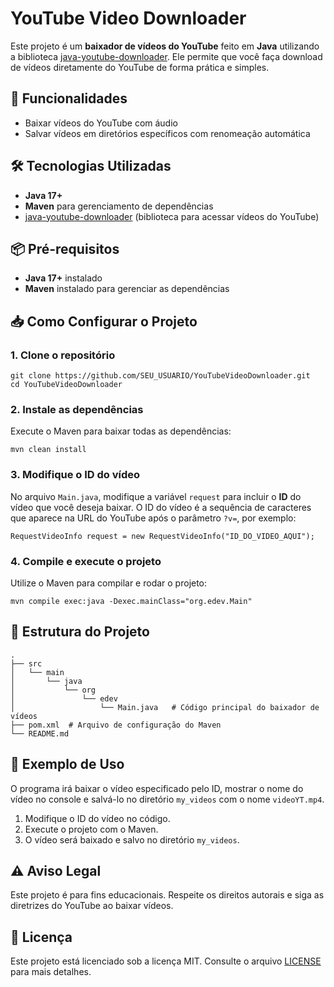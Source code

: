 <!DOCTYPE html>
<html lang="pt-BR">
<head>
    <meta charset="UTF-8">
    <meta name="viewport" content="width=device-width, initial-scale=1.0">
    <title>README - YouTube Video Downloader</title>
</head>
<body>

<h1>YouTube Video Downloader</h1>

<p>Este projeto é um <strong>baixador de vídeos do YouTube</strong> feito em <strong>Java</strong> utilizando a biblioteca <a href="https://github.com/sealedtx/java-youtube-downloader" target="_blank">java-youtube-downloader</a>. Ele permite que você faça download de vídeos diretamente do YouTube de forma prática e simples.</p>

<h2>🚀 Funcionalidades</h2>
<ul>
    <li>Baixar vídeos do YouTube com áudio</li>
    <li>Salvar vídeos em diretórios específicos com renomeação automática</li>
</ul>

<h2>🛠 Tecnologias Utilizadas</h2>
<ul>
    <li><strong>Java 17+</strong></li>
    <li><strong>Maven</strong> para gerenciamento de dependências</li>
    <li><a href="https://github.com/sealedtx/java-youtube-downloader" target="_blank">java-youtube-downloader</a> (biblioteca para acessar vídeos do YouTube)</li>
</ul>

<h2>📦 Pré-requisitos</h2>
<ul>
    <li><strong>Java 17+</strong> instalado</li>
    <li><strong>Maven</strong> instalado para gerenciar as dependências</li>
</ul>

<h2>📥 Como Configurar o Projeto</h2>

<h3>1. Clone o repositório</h3>
<pre><code>git clone https://github.com/SEU_USUARIO/YouTubeVideoDownloader.git
cd YouTubeVideoDownloader
</code></pre>

<h3>2. Instale as dependências</h3>
<p>Execute o Maven para baixar todas as dependências:</p>
<pre><code>mvn clean install</code></pre>

<h3>3. Modifique o ID do vídeo</h3>
<p>No arquivo <code>Main.java</code>, modifique a variável <code>request</code> para incluir o <strong>ID</strong> do vídeo que você deseja baixar. O ID do vídeo é a sequência de caracteres que aparece na URL do YouTube após o parâmetro <code>?v=</code>, por exemplo:</p>
<pre><code>RequestVideoInfo request = new RequestVideoInfo("ID_DO_VIDEO_AQUI");</code></pre>

<h3>4. Compile e execute o projeto</h3>
<p>Utilize o Maven para compilar e rodar o projeto:</p>
<pre><code>mvn compile exec:java -Dexec.mainClass="org.edev.Main"</code></pre>

<h2>📂 Estrutura do Projeto</h2>
<pre><code>.
├── src
│   └── main
│       └── java
│           └── org
│               └── edev
│                   └── Main.java   # Código principal do baixador de vídeos
├── pom.xml  # Arquivo de configuração do Maven
└── README.md
</code></pre>

<h2>📜 Exemplo de Uso</h2>
<p>O programa irá baixar o vídeo especificado pelo ID, mostrar o nome do vídeo no console e salvá-lo no diretório <code>my_videos</code> com o nome <code>videoYT.mp4</code>.</p>
<ol>
    <li>Modifique o ID do vídeo no código.</li>
    <li>Execute o projeto com o Maven.</li>
    <li>O vídeo será baixado e salvo no diretório <code>my_videos</code>.</li>
</ol>

<h2>⚠️ Aviso Legal</h2>
<p>Este projeto é para fins educacionais. Respeite os direitos autorais e siga as diretrizes do YouTube ao baixar vídeos.</p>

<h2>📝 Licença</h2>
<p>Este projeto está licenciado sob a licença MIT. Consulte o arquivo <a href="LICENSE">LICENSE</a> para mais detalhes.</p>

</body>
</html>

